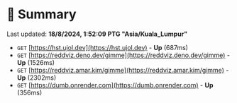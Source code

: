 # 📖 Summary
Last updated: **18/8/2024, 1:52:09 PTG "Asia/Kuala_Lumpur"**

- `GET` [https://hst.ujol.dev](https://hst.ujol.dev) - **Up** (687ms)
- `GET` [https://reddviz.deno.dev/gimme](https://reddviz.deno.dev/gimme) - **Up** (1526ms)
- `GET` [https://reddviz.amar.kim/gimme](https://reddviz.amar.kim/gimme) - **Up** (2302ms)
- `GET` [https://dumb.onrender.com](https://dumb.onrender.com) - **Up** (356ms)
